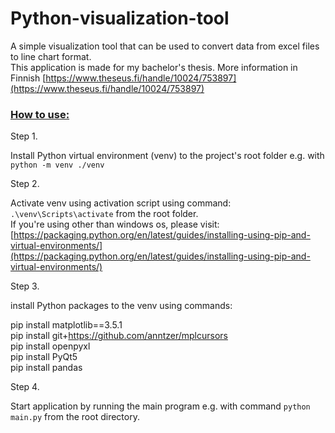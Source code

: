 # Python-visualization-tool

A simple visualization tool that can be used to convert data from excel files to line chart format.<br/>
This application is made for my bachelor's thesis. More information in Finnish [https://www.theseus.fi/handle/10024/753897](https://www.theseus.fi/handle/10024/753897)
<br/>

### <ins>How to use:</ins>

Step 1. 

Install Python virtual environment (venv) to the project's root folder e.g. with `python -m venv ./venv`

Step 2.

Activate venv using activation script using command: `.\venv\Scripts\activate` from the root folder.<br/>
If you're using other than windows os, please visit: [https://packaging.python.org/en/latest/guides/installing-using-pip-and-virtual-environments/](https://packaging.python.org/en/latest/guides/installing-using-pip-and-virtual-environments/)

Step 3. 

install Python packages to the venv using commands:<br/>

pip install matplotlib==3.5.1<br/>
pip install git+https://github.com/anntzer/mplcursors<br/>
pip install openpyxl<br/>
pip install PyQt5<br/>
pip install pandas<br/>

Step 4. 

Start application by running the main program e.g. with command `python main.py` from the root directory. 





